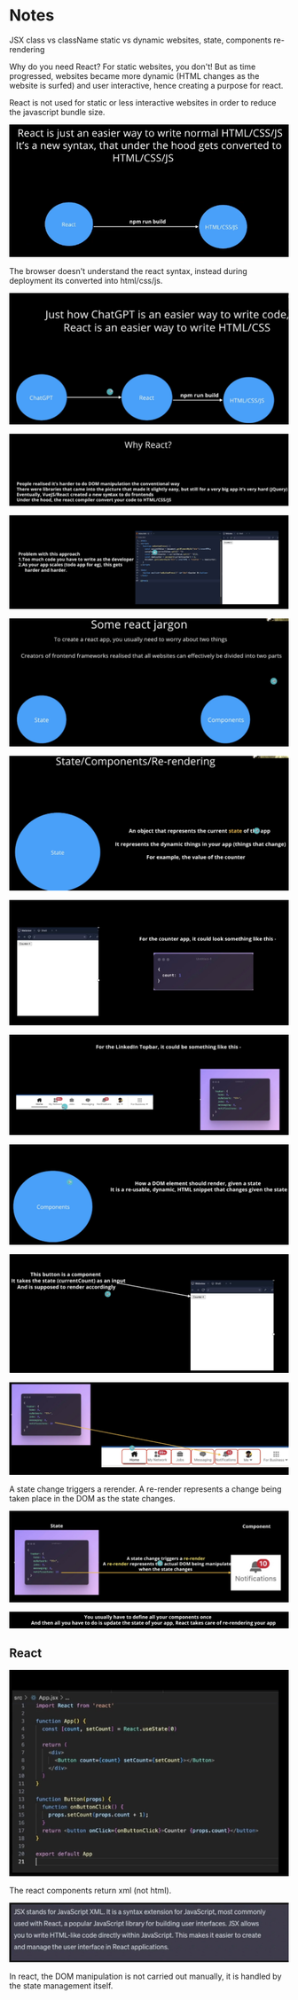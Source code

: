 # Notes

JSX
class vs className
static vs dynamic websites,
state,
components
re-rendering

Why do you need React? For static websites, you don't! But as time progressed, websites became more dynamic (HTML changes as the website is surfed) and user interactive, hence creating a purpose for react.

React is not used for static or less interactive websites in order to reduce the javascript bundle size.

![alt text](image.png)

The browser doesn't understand the react syntax, instead during deployment its converted into html/css/js. 

![alt text](image-1.png)

![alt text](image-2.png)

![alt text](image-3.png)

![alt text](image-5.png)

![alt text](image-4.png)

![alt text](image-6.png)

![alt text](image-7.png)

![alt text](image-8.png)

![alt text](image-9.png)

![alt text](image-10.png)

A state change triggers a rerender. A re-render represents a change being taken place in the DOM as the state changes.

![alt text](image-11.png)

![alt text](image-12.png)

## React

![alt text](image-13.png)

The react components return xml (not html).

![alt text](image-14.png)

In react, the DOM manipulation is not carried out manually, it is handled by the state management itself.
